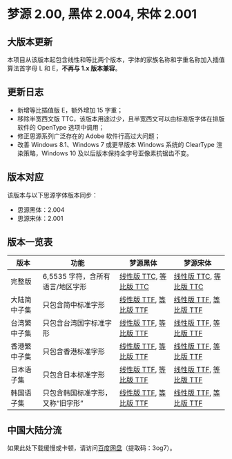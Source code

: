 # 梦源 2.00, 黑体 2.004, 宋体 2.001

## 大版本更新
本项目从该版本起包含线性和等比两个版本，字体的家族名称和字重名称加入插值算法首字母 L 和 E，**不再与 1.x 版本兼容**。

## 更新日志
* 新增等比插值版 E，额外增加 15 字重；
* 移除半宽西文版 TTC，该版本用途过少，且半宽西文可以由标准版字体在排版软件的 OpenType 选项中调用；
* 修正思源系列广泛存在的 Adobe 软件行高过大问题；
* 改善 Windows 8.1、Windows 7 或更早版本 Windows 系统的 ClearType 渲染策略，Windows 10 及以后版本保持全字号亚像素抗锯齿不变。

## 版本对应
该版本与以下思源字体版本同步：
* 思源黑体：2.004
* 思源宋体：2.001

## 版本一览表
| 版本         | 功能                                 | 梦源黑体                                                                                                                                                                                                                                                            | 梦源宋体                                                                                                                                                                                                                                                           |
|--------------|--------------------------------------|---------------------------------------------------------------------------------------------------------------------------------------------------------------------------------------------------------------------------------------------------------------------|--------------------------------------------------------------------------------------------------------------------------------------------------------------------------------------------------------------------------------------------------------------------|
| 完整版       | 6,5535 字符，含所有语言/地区字形     | [线性版 TTC](https://github.com/Pal3love/dream-han-cjk/releases/download/dream-2.00-sans-2.004-serif-2.001/DreamHanSansL.zip), [等比版 TTC](https://github.com/Pal3love/dream-han-cjk/releases/download/dream-2.00-sans-2.004-serif-2.001/DreamHanSansE.zip)        | [线性版 TTC](https://github.com/Pal3love/dream-han-cjk/releases/download/dream-2.00-sans-2.004-serif-2.001/DreamHanSerifL.zip), [等比版 TTC](https://github.com/Pal3love/dream-han-cjk/releases/download/dream-2.00-sans-2.004-serif-2.001/DreamHanSerifE.zip)     |
| 大陆简中子集 | 只包含简中标准字形                   | [线性版 TTF](https://github.com/Pal3love/dream-han-cjk/releases/download/dream-2.00-sans-2.004-serif-2.001/DreamHanSansLCN.zip), [等比版 TTF](https://github.com/Pal3love/dream-han-cjk/releases/download/dream-2.00-sans-2.004-serif-2.001/DreamHanSansECN.zip)    | [线性版 TTF](https://github.com/Pal3love/dream-han-cjk/releases/download/dream-2.00-sans-2.004-serif-2.001/DreamHanSerifLCN.zip), [等比版 TTF](https://github.com/Pal3love/dream-han-cjk/releases/download/dream-2.00-sans-2.004-serif-2.001/DreamHanSerifECN.zip) |
| 台湾繁中子集 | 只包含台湾国字标准字形               | [线性版 TTF](https://github.com/Pal3love/dream-han-cjk/releases/download/dream-2.00-sans-2.004-serif-2.001/DreamHanSansLTW.zip), [等比版 TTF](https://github.com/Pal3love/dream-han-cjk/releases/download/dream-2.00-sans-2.004-serif-2.001/DreamHanSansETW.zip)    | [线性版 TTF](https://github.com/Pal3love/dream-han-cjk/releases/download/dream-2.00-sans-2.004-serif-2.001/DreamHanSerifLTW.zip), [等比版 TTF](https://github.com/Pal3love/dream-han-cjk/releases/download/dream-2.00-sans-2.004-serif-2.001/DreamHanSerifETW.zip) |
| 香港繁中子集 | 只包含香港标准字形                   | [线性版 TTF](https://github.com/Pal3love/dream-han-cjk/releases/download/dream-2.00-sans-2.004-serif-2.001/DreamHanSansLHK.zip), [等比版 TTF](https://github.com/Pal3love/dream-han-cjk/releases/download/dream-2.00-sans-2.004-serif-2.001/DreamHanSansEHK.zip)    | [线性版 TTF](https://github.com/Pal3love/dream-han-cjk/releases/download/dream-2.00-sans-2.004-serif-2.001/DreamHanSerifLHK.zip), [等比版 TTF](https://github.com/Pal3love/dream-han-cjk/releases/download/dream-2.00-sans-2.004-serif-2.001/DreamHanSerifEHK.zip) |
| 日本语子集   | 只包含日本标准字形                   | [线性版 TTF](https://github.com/Pal3love/dream-han-cjk/releases/download/dream-2.00-sans-2.004-serif-2.001/DreamHanSansLJP.zip), [等比版 TTF](https://github.com/Pal3love/dream-han-cjk/releases/download/dream-2.00-sans-2.004-serif-2.001/DreamHanSansEJP.zip)    | [线性版 TTF](https://github.com/Pal3love/dream-han-cjk/releases/download/dream-2.00-sans-2.004-serif-2.001/DreamHanSerifLJP.zip), [等比版 TTF](https://github.com/Pal3love/dream-han-cjk/releases/download/dream-2.00-sans-2.004-serif-2.001/DreamHanSerifEJP.zip) |
| 韩国语子集   | 只包含韩国标准字形，又称“旧字形”     | [线性版 TTF](https://github.com/Pal3love/dream-han-cjk/releases/download/dream-2.00-sans-2.004-serif-2.001/DreamHanSansLKR.zip), [等比版 TTF](https://github.com/Pal3love/dream-han-cjk/releases/download/dream-2.00-sans-2.004-serif-2.001/DreamHanSansEKR.zip)    | [线性版 TTF](https://github.com/Pal3love/dream-han-cjk/releases/download/dream-2.00-sans-2.004-serif-2.001/DreamHanSerifLKR.zip), [等比版 TTF](https://github.com/Pal3love/dream-han-cjk/releases/download/dream-2.00-sans-2.004-serif-2.001/DreamHanSerifEKR.zip) |

## 中国大陆分流
如果此处下载缓慢或卡顿，请访问[百度网盘](https://pan.baidu.com/s/1Ecy_6hHsyHm6IBDOeZJ_4w?pwd=3og7)（提取码：3og7）。
